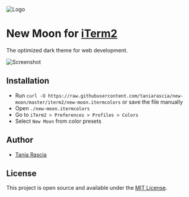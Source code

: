 ![Logo](../images/new-moon-thumbnail.svg)

# New Moon for [iTerm2](https://www.iterm2.com/)

The optimized dark theme for web development.

![Screenshot](../images/iterm2.png)

## Installation

- Run `curl -O https://raw.githubusercontent.com/taniarascia/new-moon/master/iterm2/new-moon.itermcolors` or save the file manually
- Open `./new-moon.itermcolors`
- Go to `iTerm2 > Preferences > Profiles > Colors`
- Select `New Moon` from color presets

## Author

- [Tania Rascia](https://www.taniarascia.com)

## License

This project is open source and available under the [MIT License](../LICENSE).
